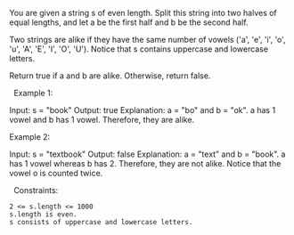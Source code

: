 You are given a string s of even length. Split this string into two halves of equal lengths, and let a be the first half and b be the second half.

Two strings are alike if they have the same number of vowels ('a', 'e', 'i', 'o', 'u', 'A', 'E', 'I', 'O', 'U'). Notice that s contains uppercase and lowercase letters.

Return true if a and b are alike. Otherwise, return false.

 
Example 1:

Input: s = "book"
Output: true
Explanation: a = "bo" and b = "ok". a has 1 vowel and b has 1 vowel. Therefore, they are alike.


Example 2:

Input: s = "textbook"
Output: false
Explanation: a = "text" and b = "book". a has 1 vowel whereas b has 2. Therefore, they are not alike.
Notice that the vowel o is counted twice.


 
Constraints:


	2 <= s.length <= 1000
	s.length is even.
	s consists of uppercase and lowercase letters.

